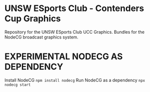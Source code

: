 # UNSW ESports Club - Contenders Cup Graphics
Repository for the UNSW ESports Club UCC Graphics. Bundles for the NodeCG broadcast graphics system.

# EXPERIMENTAL NODECG AS DEPENDENCY
Install NodeCG
```npm install nodecg```
Run NodeCG as a dependency
```npx nodecg start```